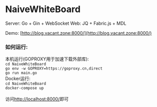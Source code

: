 # NaiveWhiteBoard

Server: Go + Gin + WebSocket
Web: JQ + Fabric.js + MDL

Demo: [http://blog.vacant.zone:8000/](http://blog.vacant.zone:8000/)

### **如何运行:**
本机运行(GOPROXY用于加速下载外部库):<br>
`cd NaiveWhiteBoard`<br>
`go env -w GOPROXY=https://goproxy.cn,direct`<br>
`go run main.go`<br>
Docker运行:<br>
`cd NaiveWhiteBoard`<br>
`docker-compose up`<br><br>
访问[http://localhost:8000/](http://localhost:8000/)即可


